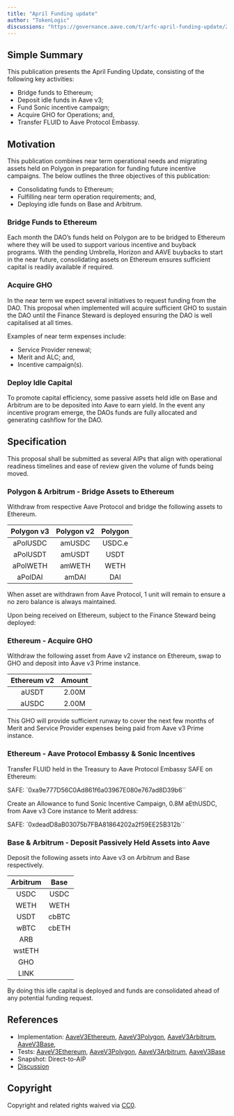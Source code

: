 ```yaml
---
title: "April Funding update"
author: "TokenLogic"
discussions: "https://governance.aave.com/t/arfc-april-funding-update/21590"
---
```


## Simple Summary

This publication presents the April Funding Update, consisting of the following key activities:

- Bridge funds to Ethereum;
- Deposit idle funds in Aave v3;
- Fund Sonic incentive campaign;
- Acquire GHO for Operations; and,
- Transfer FLUID to Aave Protocol Embassy.

## Motivation

This publication combines near term operational needs and migrating assets held on Polygon in preparation for funding future incentive campaigns. The below outlines the three objectives of this publication:

- Consolidating funds to Ethereum;
- Fulfilling near term operation requirements; and,
- Deploying idle funds on Base and Arbitrum.

### Bridge Funds to Ethereum

Each month the DAO’s funds held on Polygon are to be bridged to Ethereum where they will be used to support various incentive and buyback programs. With the pending Umbrella, Horizon and AAVE buybacks to start in the near future, consolidating assets on Ethereum ensures sufficient capital is readily available if required.

### Acquire GHO

In the near term we expect several initiatives to request funding from the DAO. This proposal when implemented will acquire sufficient GHO to sustain the DAO until the Finance Steward is deployed ensuring the DAO is well capitalised at all times.

Examples of near term expenses include:

- Service Provider renewal;
- Merit and ALC; and,
- Incentive campaign(s).

### Deploy Idle Capital

To promote capital efficiency, some passive assets held idle on Base and Arbitrum are to be deposited into Aave to earn yield. In the event any incentive program emerge, the DAOs funds are fully allocated and generating cashflow for the DAO.

## Specification

This proposal shall be submitted as several AIPs that align with operational readiness timelines and ease of review given the volume of funds being moved.

### Polygon & Arbitrum - Bridge Assets to Ethereum

Withdraw from respective Aave Protocol and bridge the following assets to Ethereum.

| Polygon v3 | Polygon v2 | Polygon |
| :--------: | :--------: | :-----: |
|  aPolUSDC  |   amUSDC   | USDC.e  |
|  aPolUSDT  |   amUSDT   |  USDT   |
|  aPolWETH  |   amWETH   |  WETH   |
|  aPolDAI   |   amDAI    |   DAI   |

When asset are withdrawn from Aave Protocol, 1 unit will remain to ensure a no zero balance is always maintained.

Upon being received on Ethereum, subject to the Finance Steward being deployed:

### Ethereum - Acquire GHO

Withdraw the following asset from Aave v2 instance on Ethereum, swap to GHO and deposit into Aave v3 Prime instance.

| Ethereum v2 | Amount |
| :---------: | :----: |
|    aUSDT    | 2.00M  |
|    aUSDC    | 2.00M  |

This GHO will provide sufficient runway to cover the next few months of Merit and Service Provider expenses being paid from Aave v3 Prime instance.

### Ethereum - Aave Protocol Embassy & Sonic Incentives

Transfer FLUID held in the Treasury to Aave Protocol Embassy SAFE on Ethereum:

SAFE: `0xa9e777D56C0Ad861f6a03967E080e767ad8D39b6``

Create an Allowance to fund Sonic Incentive Campaign, 0.8M aEthUSDC, from Aave v3 Core instance to Merit address:

SAFE: `0xdeadD8aB03075b7FBA81864202a2f59EE25B312b``

### Base & Arbitrum - Deposit Passively Held Assets into Aave

Deposit the following assets into Aave v3 on Arbitrum and Base respectively.

| Arbitrum | Base  |
| :------: | :---: |
|   USDC   | USDC  |
|   WETH   | WETH  |
|   USDT   | cbBTC |
|   wBTC   | cbETH |
|   ARB    |       |
|  wstETH  |       |
|   GHO    |       |
|   LINK   |       |

By doing this idle capital is deployed and funds are consolidated ahead of any potential funding request.

## References

- Implementation: [AaveV3Ethereum](https://github.com/bgd-labs/aave-proposals-v3/blob/main/src/20250328_Multi_AprilFundingUpdate/AaveV3Ethereum_AprilFundingUpdate_20250328.sol), [AaveV3Polygon](https://github.com/bgd-labs/aave-proposals-v3/blob/main/src/20250328_Multi_AprilFundingUpdate/AaveV3Polygon_AprilFundingUpdate_20250328.sol), [AaveV3Arbitrum](https://github.com/bgd-labs/aave-proposals-v3/blob/main/src/20250328_Multi_AprilFundingUpdate/AaveV3Arbitrum_AprilFundingUpdate_20250328.sol), [AaveV3Base](https://github.com/bgd-labs/aave-proposals-v3/blob/main/src/20250328_Multi_AprilFundingUpdate/AaveV3Base_AprilFundingUpdate_20250328.sol),
- Tests: [AaveV3Ethereum](https://github.com/bgd-labs/aave-proposals-v3/blob/main/src/20250328_Multi_AprilFundingUpdate/AaveV3Ethereum_AprilFundingUpdate_20250328.t.sol), [AaveV3Polygon](https://github.com/bgd-labs/aave-proposals-v3/blob/main/src/20250328_Multi_AprilFundingUpdate/AaveV3Polygon_AprilFundingUpdate_20250328.t.sol), [AaveV3Arbitrum](https://github.com/bgd-labs/aave-proposals-v3/blob/main/src/20250328_Multi_AprilFundingUpdate/AaveV3Arbitrum_AprilFundingUpdate_20250328.t.sol), [AaveV3Base](https://github.com/bgd-labs/aave-proposals-v3/blob/main/src/20250328_Multi_AprilFundingUpdate/AaveV3Base_AprilFundingUpdate_20250328.t.sol)
- Snapshot: Direct-to-AIP
- [Discussion](https://governance.aave.com/t/arfc-april-funding-update/21590)

## Copyright

Copyright and related rights waived via [CC0](https://creativecommons.org/publicdomain/zero/1.0/).
